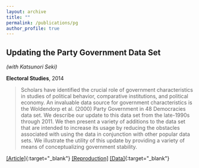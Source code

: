 ```yaml
---
layout: archive
title: ""
permalink: /publications/pg
author_profile: true
---
```


## Updating the Party Government Data Set

*(with Katsunori Seki)*

**Electoral Studies**, 2014

> Scholars have identified the crucial role of government characteristics in studies of political behavior, comparative institutions, and political economy. An invaluable data source for government characteristics is the Woldendorp et al. (2000) Party Government in 48 Democracies data set. We describe our update to this data set from the late-1990s through 2011. We then present a variety of additions to the data set that are intended to increase its usage by reducing the obstacles associated with using the data in conjunction with other popular data sets. We illustrate the utility of this update by providing a variety of means of conceptualizing government stability.

[[Article]](https://doi.org/10.1016/j.electstud.2013.10.001){:target="_blank"} [[Reproduction]](..//files/SW-Replication.zip) [[Data]](https://williamslaro.github.io/talks/dataset1){:target="_blank"}
